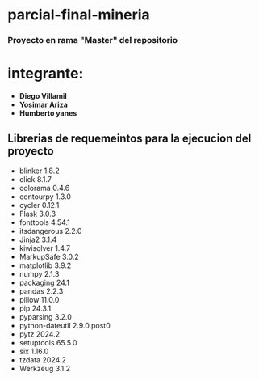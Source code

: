 # parcial-final-mineria

### Proyecto en rama "Master" del repositorio

# integrante:
- **Diego Villamil**
- **Yosimar Ariza**
- **Humberto yanes**

## Librerias de requemeintos para la ejecucion del proyecto

- blinker         1.8.2
- click           8.1.7
- colorama        0.4.6
- contourpy       1.3.0
- cycler          0.12.1
- Flask           3.0.3
- fonttools       4.54.1
- itsdangerous    2.2.0
- Jinja2          3.1.4
- kiwisolver      1.4.7
- MarkupSafe      3.0.2
- matplotlib      3.9.2
- numpy           2.1.3
- packaging       24.1
- pandas          2.2.3
- pillow          11.0.0
- pip             24.3.1
- pyparsing       3.2.0
- python-dateutil 2.9.0.post0
- pytz            2024.2
- setuptools      65.5.0
- six             1.16.0
- tzdata          2024.2
- Werkzeug        3.1.2

